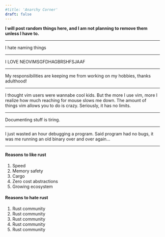 ```yaml
---
#title: 'Anarchy Corner'
draft: false
---
```


**I will post random things here, and I am not planning to remove them unless I have to.**

---

I hate naming things

---

I LOVE NEOVIMSGFDHAGBRSHFSJAAF

---

My responsibilities are keeping me from working on my hobbies, thanks adulthood!

---

I thought vim users were wannabe cool kids. But the more I use vim, more I realize how much reaching for mouse slows me down. The amount of things vim allows you
to do is crazy. Seriously, it has no limits.

---

Documenting stuff is tiring.

---

I just wasted an hour debugging a program. Said program had no bugs, it was me running an old binary over and over again...

---

#### Reasons to like rust
1. Speed
2. Memory safety
3. Cargo
4. Zero cost abstractions
5. Growing ecosystem

#### Reasons to hate rust
1. Rust community
2. Rust community
3. Rust community
4. Rust community
5. Rust community

